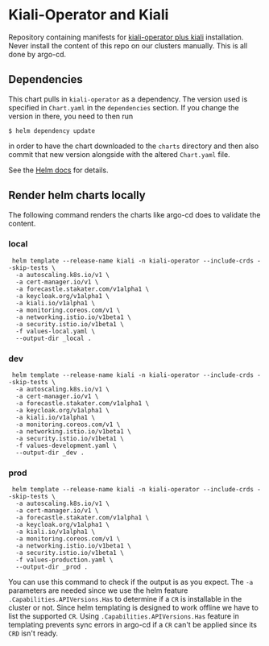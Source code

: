 # Kiali-Operator and Kiali

Repository containing manifests for
[kiali-operator plus kiali](https://kiali.io/docs/installation/installation-guide/install-with-helm/)
installation. Never install the content of this repo on our clusters manually. This is all done by argo-cd.

## Dependencies

This chart pulls in `kiali-operator` as a dependency. The version
used is specified in `Chart.yaml` in the `dependencies` section.
If you change the version in there, you need to then run

    $ helm dependency update

in order to have the chart downloaded to the `charts` directory
and then also commit that new version alongside with the altered
`Chart.yaml` file.

See the [Helm docs](https://helm.sh/docs/topics/charts/#chart-dependencies)
for details.


## Render helm charts locally

The following command renders the charts like argo-cd does to validate the content.

### local

```
 helm template --release-name kiali -n kiali-operator --include-crds --skip-tests \
  -a autoscaling.k8s.io/v1 \
  -a cert-manager.io/v1 \
  -a forecastle.stakater.com/v1alpha1 \
  -a keycloak.org/v1alpha1 \
  -a kiali.io/v1alpha1 \
  -a monitoring.coreos.com/v1 \
  -a networking.istio.io/v1beta1 \
  -a security.istio.io/v1beta1 \
  -f values-local.yaml \
  --output-dir _local . 
```

### dev

```
 helm template --release-name kiali -n kiali-operator --include-crds --skip-tests \
  -a autoscaling.k8s.io/v1 \
  -a cert-manager.io/v1 \
  -a forecastle.stakater.com/v1alpha1 \
  -a keycloak.org/v1alpha1 \
  -a kiali.io/v1alpha1 \
  -a monitoring.coreos.com/v1 \
  -a networking.istio.io/v1beta1 \
  -a security.istio.io/v1beta1 \
  -f values-development.yaml \
  --output-dir _dev . 
```

### prod

```
 helm template --release-name kiali -n kiali-operator --include-crds --skip-tests \
  -a autoscaling.k8s.io/v1 \
  -a cert-manager.io/v1 \
  -a forecastle.stakater.com/v1alpha1 \
  -a keycloak.org/v1alpha1 \
  -a kiali.io/v1alpha1 \
  -a monitoring.coreos.com/v1 \
  -a networking.istio.io/v1beta1 \
  -a security.istio.io/v1beta1 \
  -f values-production.yaml \
  --output-dir _prod . 
```

You can use this command to check if the output is as you expect. The `-a` parameters are needed since we use the
helm feature `.Capabilities.APIVersions.Has` to determine if a `CR` is installable in the cluster or not. Since
helm templating is designed to work offline we have to list the supported `CR`. Using `.Capabilities.APIVersions.Has`
feature in templating prevents sync errors in argo-cd if a `CR` can't be applied since its `CRD` isn't ready.
